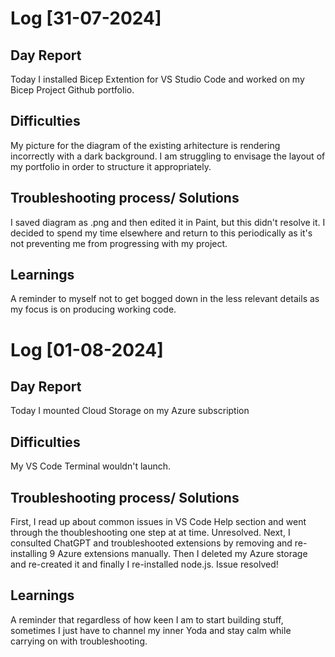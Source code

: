 # Log [31-07-2024]

## Day Report
Today I installed Bicep Extention for VS Studio Code and worked on my Bicep Project Github portfolio.

## Difficulties
My picture for the diagram of the existing arhitecture is rendering incorrectly with a dark background.  I am struggling to envisage the layout of my portfolio in order to structure it appropriately.

## Troubleshooting process/ Solutions
I saved diagram as .png and then edited it in Paint, but this didn't resolve it.  I decided to spend my time elsewhere and return to this periodically as it's not preventing me from progressing with my project.


## Learnings
A reminder to myself not to get bogged down in the less relevant details as my focus is on producing working code.


# Log [01-08-2024]

## Day Report
Today I mounted Cloud Storage on my Azure subscription 

## Difficulties
My VS Code Terminal wouldn't launch.

## Troubleshooting process/ Solutions
First, I read up about common issues in VS Code Help section and went through the thoubleshooting one step at at time.  Unresolved.  Next, I consulted ChatGPT and troubleshooted extensions by removing and re-installing 9 Azure extensions manually.  Then I deleted my Azure storage and re-created it and finally I re-installed node.js. Issue resolved! 


## Learnings
A reminder that regardless of how keen I am to start building stuff, sometimes I just have to channel my inner Yoda and stay calm while carrying on with troubleshooting.
